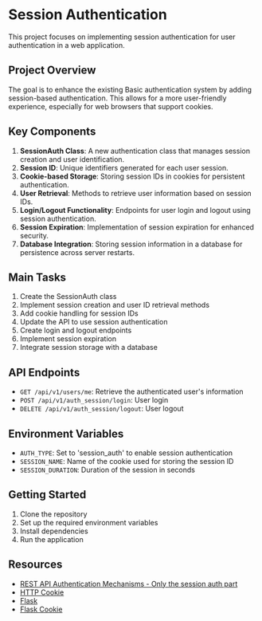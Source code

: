 # Session Authentication

This project focuses on implementing session authentication for user authentication in a web application.

## Project Overview

The goal is to enhance the existing Basic authentication system by adding session-based authentication. This allows for a more user-friendly experience, especially for web browsers that support cookies.

## Key Components

1. **SessionAuth Class**: A new authentication class that manages session creation and user identification.
2. **Session ID**: Unique identifiers generated for each user session.
3. **Cookie-based Storage**: Storing session IDs in cookies for persistent authentication.
4. **User Retrieval**: Methods to retrieve user information based on session IDs.
5. **Login/Logout Functionality**: Endpoints for user login and logout using session authentication.
6. **Session Expiration**: Implementation of session expiration for enhanced security.
7. **Database Integration**: Storing session information in a database for persistence across server restarts.

## Main Tasks

1. Create the SessionAuth class
2. Implement session creation and user ID retrieval methods
3. Add cookie handling for session IDs
4. Update the API to use session authentication
5. Create login and logout endpoints
6. Implement session expiration
7. Integrate session storage with a database

## API Endpoints

- `GET /api/v1/users/me`: Retrieve the authenticated user's information
- `POST /api/v1/auth_session/login`: User login
- `DELETE /api/v1/auth_session/logout`: User logout

## Environment Variables

- `AUTH_TYPE`: Set to 'session_auth' to enable session authentication
- `SESSION_NAME`: Name of the cookie used for storing the session ID
- `SESSION_DURATION`: Duration of the session in seconds

## Getting Started

1. Clone the repository
2. Set up the required environment variables
3. Install dependencies
4. Run the application

## Resources

- [REST API Authentication Mechanisms - Only the session auth part](https://www.youtube.com/watch?v=501dpx2IjGY)
- [HTTP Cookie](https://developer.mozilla.org/en-US/docs/Web/HTTP/Cookies)
- [Flask](https://flask.palletsprojects.com/)
- [Flask Cookie](https://flask.palletsprojects.com/en/1.1.x/quickstart/#cookies)